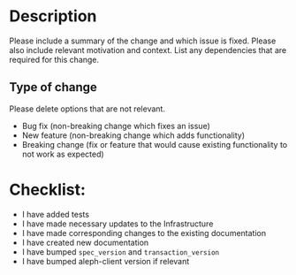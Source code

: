 # Description

Please include a summary of the change and which issue is fixed. Please also include relevant motivation and context. List any dependencies that are required for this change.

## Type of change

Please delete options that are not relevant.

- Bug fix (non-breaking change which fixes an issue)
- New feature (non-breaking change which adds functionality)
- Breaking change (fix or feature that would cause existing functionality to not work as expected)

# Checklist:

<!-- delete when not applicable to your PR -->

- I have added tests
- I have made necessary updates to the Infrastructure
- I have made corresponding changes to the existing documentation
- I have created new documentation
- I have bumped `spec_version` and `transaction_version`
- I have bumped aleph-client version if relevant
